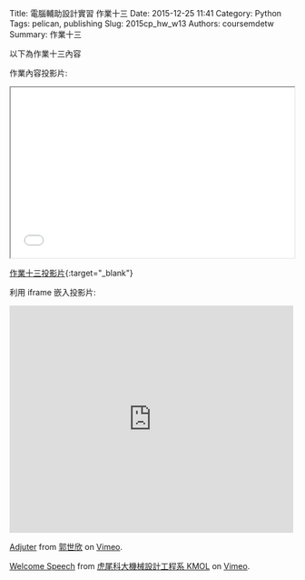 Title: 電腦輔助設計實習 作業十三
Date: 2015-12-25 11:41
Category: Python
Tags: pelican, publishing
Slug: 2015cp_hw_w13
Authors: coursemdetw
Summary: 作業十三

以下為作業十三內容

作業內容投影片:

<iframe src=" cadp_w13_simplest.html" width="500" height="300"></iframe>

[作業十三投影片](simplest7.html){:target="_blank"}

利用 iframe 嵌入投影片:


<iframe src="https://player.vimeo.com/video/149942356" width="500" height="400" frameborder="0" webkitallowfullscreen mozallowfullscreen allowfullscreen></iframe> <p><a href="https://vimeo.com/149942356">Adjuter</a> from <a href="https://vimeo.com/user44938638">郭世欣</a> on <a href="https://vimeo.com">Vimeo</a>.</p>

 <p><a href="https://vimeo.com/user44938638">Welcome Speech</a> from <a href="https://vimeo.com/user24079973">虎尾科大機械設計工程系 KMOL</a> on <a href="https://vimeo.com">Vimeo</a>.</p>
